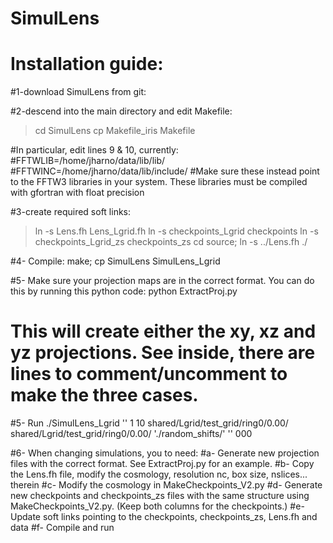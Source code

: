 # SimulLens

# Installation guide:

#1-download SimulLens from git:

#2-descend  into the main directory and edit Makefile:
>cd SimulLens
>cp Makefile_iris Makefile

#In particular, edit lines 9 & 10, currently:
#FFTWLIB=/home/jharno/data/lib/lib/
#FFTWINC=/home/jharno/data/lib/include/
#Make sure these instead point to the FFTW3 libraries in your system. These libraries must be compiled with gfortran with float precision

#3-create required soft links:
>ln -s Lens.fh  Lens_Lgrid.fh
>ln -s checkpoints_Lgrid checkpoints
>ln -s checkpoints_Lgrid_zs checkpoints_zs
>cd source; ln -s ../Lens.fh ./

#4- Compile: 
make; cp SimulLens SimulLens_Lgrid 

#5- Make sure your projection maps are in the correct format. You can do this by running this python code:
python ExtractProj.py
# This will create either the xy, xz and yz projections. See inside, there are lines to comment/uncomment to make the three cases. 

#5- Run
./SimulLens_Lgrid '' 1 10 shared/Lgrid/test_grid/ring0/0.00/ shared/Lgrid/test_grid/ring0/0.00/ './random_shifts/' '' 000

#6- When changing simulations, you to need:
#a- Generate new projection files with the correct format. See ExtractProj.py for an example.
#b- Copy the Lens.fh file, modify the cosmology, resolution nc, box size, nslices... therein
#c- Modify the cosmology in MakeCheckpoints_V2.py
#d- Generate new checkpoints and checkpoints_zs files with the same structure using MakeCheckpoints_V2.py. (Keep both columns for the checkpoints.)
#e- Update soft links pointing to the checkpoints, checkpoints_zs, Lens.fh and data
#f- Compile and run



